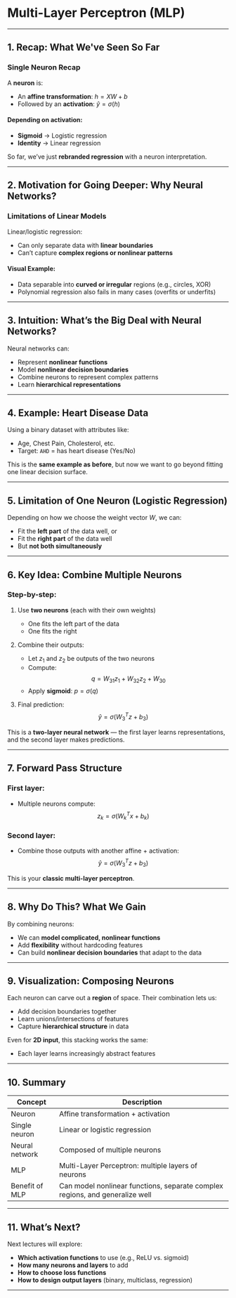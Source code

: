 # Multi-Layer Perceptron (MLP)

---

## 1. Recap: What We've Seen So Far

### Single Neuron Recap
A **neuron** is:
- An **affine transformation**: $h = XW + b$
- Followed by an **activation**: $\hat{y} = \sigma(h)$

#### Depending on activation:
- **Sigmoid** → Logistic regression
- **Identity** → Linear regression

So far, we’ve just **rebranded regression** with a neuron interpretation.

---

## 2. Motivation for Going Deeper: Why Neural Networks?

### Limitations of Linear Models

Linear/logistic regression:
- Can only separate data with **linear boundaries**
- Can’t capture **complex regions or nonlinear patterns**

#### Visual Example:
- Data separable into **curved or irregular** regions (e.g., circles, XOR)
- Polynomial regression also fails in many cases (overfits or underfits)

---

## 3. Intuition: What’s the Big Deal with Neural Networks?

Neural networks can:
- Represent **nonlinear functions**
- Model **nonlinear decision boundaries**
- Combine neurons to represent complex patterns
- Learn **hierarchical representations**

---

## 4. Example: Heart Disease Data

Using a binary dataset with attributes like:
- Age, Chest Pain, Cholesterol, etc.
- Target: `AHD` = has heart disease (Yes/No)

This is the **same example as before**, but now we want to go beyond fitting one linear decision surface.

---

## 5. Limitation of One Neuron (Logistic Regression)

Depending on how we choose the weight vector $W$, we can:
- Fit the **left part** of the data well, or
- Fit the **right part** of the data well
- But **not both simultaneously**

---

## 6. Key Idea: Combine Multiple Neurons

### Step-by-step:

1. Use **two neurons** (each with their own weights)
   - One fits the left part of the data
   - One fits the right

2. Combine their outputs:
   - Let $z_1$ and $z_2$ be outputs of the two neurons
   - Compute:
     $$
     q = W_{31} z_1 + W_{32} z_2 + W_{30}
     $$
   - Apply **sigmoid**: $p = \sigma(q)$

3. Final prediction:
   $$
   \hat{y} = \sigma(W_3^T z + b_3)
   $$

This is a **two-layer neural network** — the first layer learns representations, and the second layer makes predictions.

---

## 7. Forward Pass Structure

### First layer:
- Multiple neurons compute:
  $$
  z_k = \sigma(W_k^T x + b_k)
  $$

### Second layer:
- Combine those outputs with another affine + activation:
  $$
  \hat{y} = \sigma(W_3^T z + b_3)
  $$

This is your **classic multi-layer perceptron**.

---

## 8. Why Do This? What We Gain

By combining neurons:
- We can **model complicated, nonlinear functions**
- Add **flexibility** without hardcoding features
- Can build **nonlinear decision boundaries** that adapt to the data

---

## 9. Visualization: Composing Neurons

Each neuron can carve out a **region** of space. Their combination lets us:
- Add decision boundaries together
- Learn unions/intersections of features
- Capture **hierarchical structure** in data

Even for **2D input**, this stacking works the same:
- Each layer learns increasingly abstract features

---

## 10. Summary

| Concept                | Description                                                                 |
|------------------------|-----------------------------------------------------------------------------|
| Neuron                 | Affine transformation + activation                                           |
| Single neuron          | Linear or logistic regression                                                |
| Neural network         | Composed of multiple neurons                                                 |
| MLP                    | Multi-Layer Perceptron: multiple layers of neurons                           |
| Benefit of MLP         | Can model nonlinear functions, separate complex regions, and generalize well |

---

## 11. What’s Next?

Next lectures will explore:
- **Which activation functions** to use (e.g., ReLU vs. sigmoid)
- **How many neurons and layers** to add
- **How to choose loss functions**
- **How to design output layers** (binary, multiclass, regression)

---
